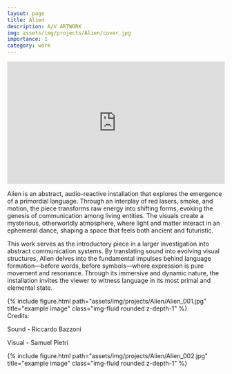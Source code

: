 ```yaml
---
layout: page
title: Alien
description: A/V ARTWORK
img: assets/img/projects/Alien/cover.jpg
importance: 1
category: work
---
```


<div style="padding:56.25% 0 0 0;position:relative;"><iframe src="https://player.vimeo.com/video/869654649?badge=0&amp;autopause=0&amp;player_id=0&amp;app_id=58479" frameborder="0" allow="autoplay; fullscreen; picture-in-picture; clipboard-write" style="position:absolute;top:0;left:0;width:100%;height:100%;" title="òlo - Alien"></iframe></div><script src="https://player.vimeo.com/api/player.js"></script>

Alien is an abstract, audio-reactive installation that explores the emergence of a primordial language. Through an interplay of red lasers, smoke, and motion, the piece transforms raw energy into shifting forms, evoking the genesis of communication among living entities. The visuals create a mysterious, otherworldly atmosphere, where light and matter interact in an ephemeral dance, shaping a space that feels both ancient and futuristic.

This work serves as the introductory piece in a larger investigation into abstract communication systems. By translating sound into evolving visual structures, Alien delves into the fundamental impulses behind language formation—before words, before symbols—where expression is pure movement and resonance. Through its immersive and dynamic nature, the installation invites the viewer to witness language in its most primal and elemental state.
<div class="row justify-content-sm-center">
    <div class="col-sm mt-3 mt-md-0">
        {% include figure.html path="assets/img/projects/Alien/Alien_001.jpg" title="example image" class="img-fluid rounded z-depth-1" %}
    </div>
</div>
Credits:

Sound - Riccardo Bazzoni

Visual - Samuel Pietri

<div class="row justify-content-sm-center">
    <div class="col-sm mt-3 mt-md-0">
        {% include figure.html path="assets/img/projects/Alien/Alien_002.jpg" title="example image" class="img-fluid rounded z-depth-1" %}
    </div>
</div>



